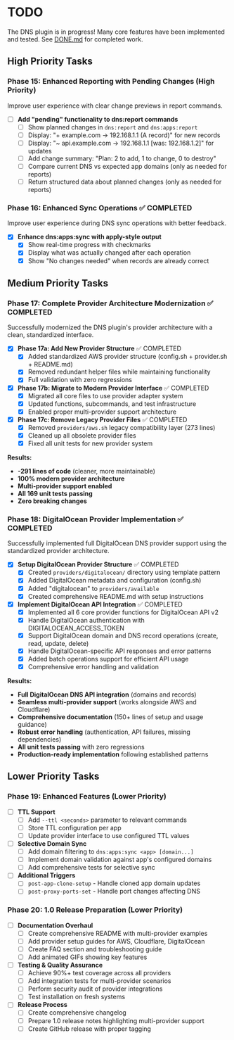# TODO

The DNS plugin is in progress! Many core features have been implemented and tested. See [DONE.md](./DONE.md) for completed work.

## High Priority Tasks

### Phase 15: Enhanced Reporting with Pending Changes (High Priority)

Improve user experience with clear change previews in report commands.

- [ ] **Add "pending" functionality to dns:report commands**
  - [ ] Show planned changes in `dns:report` and `dns:apps:report`
  - [ ] Display: "+ example.com → 192.168.1.1 (A record)" for new records
  - [ ] Display: "~ api.example.com → 192.168.1.1 [was: 192.168.1.2]" for updates
  - [ ] Add change summary: "Plan: 2 to add, 1 to change, 0 to destroy"
  - [ ] Compare current DNS vs expected app domains (only as needed for reports)
  - [ ] Return structured data about planned changes (only as needed for reports)

### Phase 16: Enhanced Sync Operations ✅ COMPLETED

Improve user experience during DNS sync operations with better feedback.

- [x] **Enhance dns:apps:sync with apply-style output**
  - [x] Show real-time progress with checkmarks
  - [x] Display what was actually changed after each operation
  - [x] Show "No changes needed" when records are already correct

## Medium Priority Tasks  

### Phase 17: Complete Provider Architecture Modernization ✅ COMPLETED

Successfully modernized the DNS plugin's provider architecture with a clean, standardized interface.

- [x] **Phase 17a: Add New Provider Structure** ✅ COMPLETED
  - [x] Added standardized AWS provider structure (config.sh + provider.sh + README.md)
  - [x] Removed redundant helper files while maintaining functionality
  - [x] Full validation with zero regressions

- [x] **Phase 17b: Migrate to Modern Provider Interface** ✅ COMPLETED
  - [x] Migrated all core files to use provider adapter system
  - [x] Updated functions, subcommands, and test infrastructure
  - [x] Enabled proper multi-provider support architecture

- [x] **Phase 17c: Remove Legacy Provider Files** ✅ COMPLETED
  - [x] Removed `providers/aws.sh` legacy compatibility layer (273 lines)
  - [x] Cleaned up all obsolete provider files
  - [x] Fixed all unit tests for new provider system

**Results:**
- **-291 lines of code** (cleaner, more maintainable)
- **100% modern provider architecture**
- **Multi-provider support enabled**
- **All 169 unit tests passing**
- **Zero breaking changes**

### Phase 18: DigitalOcean Provider Implementation ✅ COMPLETED

Successfully implemented full DigitalOcean DNS provider support using the standardized provider architecture.

- [x] **Setup DigitalOcean Provider Structure** ✅ COMPLETED
  - [x] Created `providers/digitalocean/` directory using template pattern
  - [x] Added DigitalOcean metadata and configuration (config.sh)
  - [x] Added "digitalocean" to `providers/available`
  - [x] Created comprehensive README.md with setup instructions

- [x] **Implement DigitalOcean API Integration** ✅ COMPLETED
  - [x] Implemented all 6 core provider functions for DigitalOcean API v2
  - [x] Handle DigitalOcean authentication with DIGITALOCEAN_ACCESS_TOKEN
  - [x] Support DigitalOcean domain and DNS record operations (create, read, update, delete)
  - [x] Handle DigitalOcean-specific API responses and error patterns
  - [x] Added batch operations support for efficient API usage
  - [x] Comprehensive error handling and validation

**Results:**
- **Full DigitalOcean DNS API integration** (domains and records)
- **Seamless multi-provider support** (works alongside AWS and Cloudflare)
- **Comprehensive documentation** (150+ lines of setup and usage guidance)
- **Robust error handling** (authentication, API failures, missing dependencies)
- **All unit tests passing** with zero regressions
- **Production-ready implementation** following established patterns

## Lower Priority Tasks

### Phase 19: Enhanced Features (Lower Priority)

- [ ] **TTL Support**
  - [ ] Add `--ttl <seconds>` parameter to relevant commands
  - [ ] Store TTL configuration per app
  - [ ] Update provider interface to use configured TTL values

- [ ] **Selective Domain Sync**
  - [ ] Add domain filtering to `dns:apps:sync <app> [domain...]`
  - [ ] Implement domain validation against app's configured domains  
  - [ ] Add comprehensive tests for selective sync

- [ ] **Additional Triggers**
  - [ ] `post-app-clone-setup` - Handle cloned app domain updates
  - [ ] `post-proxy-ports-set` - Handle port changes affecting DNS

### Phase 20: 1.0 Release Preparation (Lower Priority)

- [ ] **Documentation Overhaul**
  - [ ] Create comprehensive README with multi-provider examples
  - [ ] Add provider setup guides for AWS, Cloudflare, DigitalOcean
  - [ ] Create FAQ section and troubleshooting guide
  - [ ] Add animated GIFs showing key features

- [ ] **Testing & Quality Assurance**
  - [ ] Achieve 90%+ test coverage across all providers
  - [ ] Add integration tests for multi-provider scenarios
  - [ ] Perform security audit of provider integrations
  - [ ] Test installation on fresh systems

- [ ] **Release Process**
  - [ ] Create comprehensive changelog
  - [ ] Prepare 1.0 release notes highlighting multi-provider support
  - [ ] Create GitHub release with proper tagging
